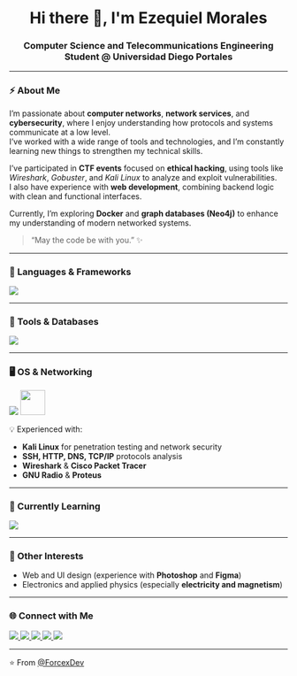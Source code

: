 <h1 align="center">Hi there 👋, I'm Ezequiel Morales</h1>
<h3 align="center">Computer Science and Telecommunications Engineering Student @ Universidad Diego Portales</h3>

---

### ⚡ About Me
I’m passionate about **computer networks**, **network services**, and **cybersecurity**, where I enjoy understanding how protocols and systems communicate at a low level.  
I’ve worked with a wide range of tools and technologies, and I’m constantly learning new things to strengthen my technical skills.

I’ve participated in **CTF events** focused on **ethical hacking**, using tools like *Wireshark*, *Gobuster*, and *Kali Linux* to analyze and exploit vulnerabilities.  
I also have experience with **web development**, combining backend logic with clean and functional interfaces.

Currently, I’m exploring **Docker** and **graph databases (Neo4j)** to enhance my understanding of modern networked systems.

> “May the code be with you.” ✨

---

### 🧠 Languages & Frameworks
<p align="left">
  <img src="https://skillicons.dev/icons?i=cpp,python,java,js,lua,html,css" />
</p>

---

### 🧰 Tools & Databases
<p align="left">
  <img src="https://skillicons.dev/icons?i=vscode,git,docker,mysql,mongodb,neo4j,express,nodejs,aws,webstorm" />
</p>

---

### 🖥️ OS & Networking
<p align="left">
  <img src="https://skillicons.dev/icons?i=linux,ubuntu,windows" />
  <img src="https://upload.wikimedia.org/wikipedia/commons/2/2b/Kali-dragon-icon.svg" width="45" height="45" />
</p>

💡 Experienced with:
- **Kali Linux** for penetration testing and network security
- **SSH, HTTP, DNS, TCP/IP** protocols analysis
- **Wireshark** & **Cisco Packet Tracer**  
- **GNU Radio** & **Proteus**  


---

### 🚀 Currently Learning
<p align="left">
  <img src="https://skillicons.dev/icons?i=docker,neo4j,aws" />
</p>

---

### 🎨 Other Interests
- Web and UI design (experience with **Photoshop** and **Figma**)  
- Electronics and applied physics (especially **electricity and magnetism**)

---

### 🌐 Connect with Me
<p align="left">
  <a href="https://github.com/ForcexDev" target="_blank">
    <img src="https://skillicons.dev/icons?i=github" />
  </a>
  <a href="https://instagram.com/ezeforce_" target="_blank">
    <img src="https://skillicons.dev/icons?i=instagram" />
  </a>
  <a href="https://discord.com/users/forcex" target="_blank">
    <img src="https://skillicons.dev/icons?i=discord" />
  </a>
  <a href="https://tryhackme.com/p/ForcexDev" target="_blank">
    <img src="https://img.shields.io/badge/TryHackMe-%23121212.svg?style=for-the-badge&logo=tryhackme&logoColor=red" />
  </a>
  <a href="https://leetcode.com/ForcexDev/" target="_blank">
    <img src="https://img.shields.io/badge/LeetCode-%23121212.svg?style=for-the-badge&logo=leetcode&logoColor=yellow" />
  </a>
</p>

---

⭐ From [@ForcexDev](https://github.com/ForcexDev)
